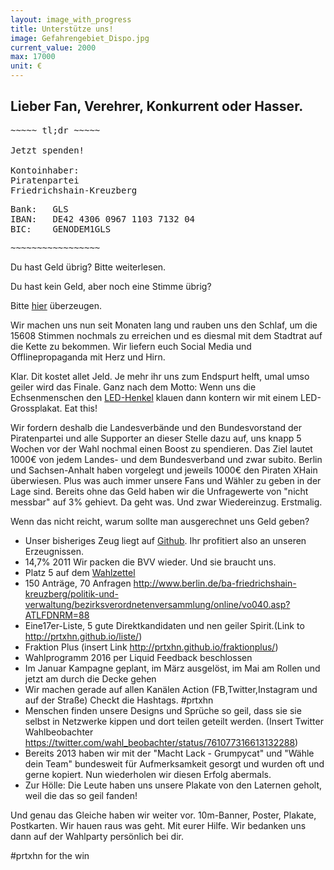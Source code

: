 ```yaml
---
layout: image_with_progress
title: Unterstütze uns!
image: Gefahrengebiet_Dispo.jpg
current_value: 2000
max: 17000
unit: €
---
```




## Lieber Fan, Verehrer, Konkurrent oder Hasser.


<pre class ="tac">
~~~~~ tl;dr ~~~~~

Jetzt spenden!

Kontoinhaber: 
Piratenpartei 
Friedrichshain-Kreuzberg
</pre>

<div class ="tac">
<pre class ="iblock tal">
Bank: 	GLS
IBAN: 	DE42 4306 0967 1103 7132 04
BIC:	GENODEM1GLS
</pre>
</div>

<pre class = "tac">
~~~~~~~~~~~~~~~~~
</pre>


<div class ="tac">
Du hast Geld übrig? Bitte weiterlesen.

Du hast kein Geld, aber noch eine Stimme übrig?

Bitte [hier](http://prtxhn.github.io/programm-prtxhn.pdf) überzeugen.
</div>

Wir machen uns nun seit Monaten lang und rauben uns den Schlaf, um die
15608 Stimmen nochmals zu erreichen und es diesmal mit dem Stadtrat auf
die Kette zu bekommen.
Wir liefern euch Social Media und Offlinepropaganda mit Herz und Hirn.

Klar. Dit kostet allet Jeld. Je mehr ihr uns zum Endspurt helft, umal
umso geiler wird das Finale.
Ganz nach dem Motto: Wenn uns die Echsenmenschen den [LED-Henkel](https://t.co/iDI9U52Q4J) 
klauen  dann kontern wir mit einem LED-Grossplakat. Eat this!

Wir fordern deshalb die Landesverbände und den Bundesvorstand der
Piratenpartei und alle Supporter an dieser Stelle dazu auf, uns knapp 5
Wochen vor der Wahl nochmal einen Boost zu spendieren.
Das Ziel lautet 1000€ von jedem Landes- und dem Bundesverband und zwar
subito.
Berlin und Sachsen-Anhalt haben vorgelegt und jeweils 1000€ den Piraten
XHain überwiesen.
Plus was auch immer unsere Fans und Wähler zu geben in der Lage sind.
Bereits ohne das Geld haben wir die Unfragewerte von "nicht messbar" auf
3% gehievt. Da geht was. Und zwar Wiedereinzug. Erstmalig.

Wenn das nicht reicht, warum sollte man ausgerechnet uns Geld geben?

- Unser bisheriges Zeug liegt auf <a
href="https://github.com/prtxhn/prtxhn">Github</a>. Ihr profitiert also
an unseren Erzeugnissen.
- 14,7% 2011 Wir packen die BVV wieder. Und sie braucht uns.
- Platz 5 auf dem <a
href="https://pbs.twimg.com/media/CpltVpDWAAAlZxX.jpg:large">Wahlzettel</a>
- 150 Anträge, 70 Anfragen
http://www.berlin.de/ba-friedrichshain-kreuzberg/politik-und-verwaltung/bezirksverordnetenversammlung/online/vo040.asp?ATLFDNRM=88
- Eine17er-Liste, 5 gute Direktkandidaten und nen geiler Spirit.(Link to
http://prtxhn.github.io/liste/)
- Fraktion Plus (insert Link http://prtxhn.github.io/fraktionplus/)
- Wahlprogramm 2016 per Liquid Feedback beschlossen
- Im Januar Kampagne geplant, im März ausgelöst, im Mai am Rollen und
jetzt am durch die Decke gehen
- Wir machen gerade auf allen Kanälen Action (FB,Twitter,Instagram und
auf der Straße) Checkt die Hashtags. #prtxhn
- Menschen finden unsere Designs und Sprüche so geil, dass sie sie
selbst in Netzwerke kippen und dort teilen geteilt werden. (Insert
Twitter Wahlbeobachter
https://twitter.com/wahl_beobachter/status/761077316613132288)
- Bereits 2013 haben wir mit der "Macht Lack - Grumpycat" und "Wähle
dein Team" bundesweit für Aufmerksamkeit gesorgt und wurden oft und
gerne kopiert. Nun wiederholen wir diesen Erfolg abermals.
- Zur Hölle: Die Leute haben uns unsere Plakate von den Laternen geholt,
weil die das so geil fanden!


Und genau das Gleiche haben wir weiter vor.
10m-Banner, Poster, Plakate, Postkarten.
Wir hauen raus was geht. Mit eurer Hilfe.
Wir bedanken uns dann auf der Wahlparty persönlich bei dir.

#prtxhn for the win

